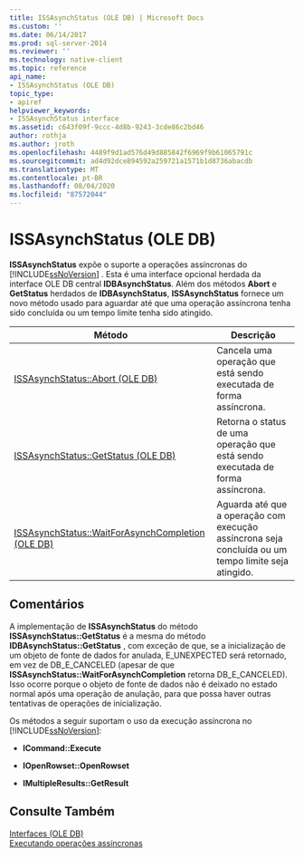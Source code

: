 ```yaml
---
title: ISSAsynchStatus (OLE DB) | Microsoft Docs
ms.custom: ''
ms.date: 06/14/2017
ms.prod: sql-server-2014
ms.reviewer: ''
ms.technology: native-client
ms.topic: reference
api_name:
- ISSAsynchStatus (OLE DB)
topic_type:
- apiref
helpviewer_keywords:
- ISSAsynchStatus interface
ms.assetid: c643f09f-9ccc-4d8b-9243-3cde86c2bd46
author: rothja
ms.author: jroth
ms.openlocfilehash: 4489f9d1ad576d49d885842f6969f9b61065791c
ms.sourcegitcommit: ad4d92dce894592a259721a1571b1d8736abacdb
ms.translationtype: MT
ms.contentlocale: pt-BR
ms.lasthandoff: 08/04/2020
ms.locfileid: "87572044"
---
```

# <a name="issasynchstatus-ole-db"></a>ISSAsynchStatus (OLE DB)
  **ISSAsynchStatus** expõe o suporte a operações assíncronas do [!INCLUDE[ssNoVersion](../../includes/ssnoversion-md.md)] . Esta é uma interface opcional herdada da interface OLE DB central **IDBAsynchStatus**. Além dos métodos **Abort** e **GetStatus** herdados de **IDBAsynchStatus**, **ISSAsynchStatus** fornece um novo método usado para aguardar até que uma operação assíncrona tenha sido concluída ou um tempo limite tenha sido atingido.  
  
|Método|Descrição|  
|------------|-----------------|  
|[ISSAsynchStatus::Abort &#40;OLE DB&#41;](issasynchstatus-abort-ole-db.md)|Cancela uma operação que está sendo executada de forma assíncrona.|  
|[ISSAsynchStatus::GetStatus &#40;OLE DB&#41;](issasynchstatus-getstatus-ole-db.md)|Retorna o status de uma operação que está sendo executada de forma assíncrona.|  
|[ISSAsynchStatus::WaitForAsynchCompletion &#40;OLE DB&#41;](issasynchstatus-waitforasynchcompletion-ole-db.md)|Aguarda até que a operação com execução assíncrona seja concluída ou um tempo limite seja atingido.|  
  
## <a name="remarks"></a>Comentários  
 A implementação de **ISSAsynchStatus** do método **ISSAsynchStatus::GetStatus** é a mesma do método **IDBAsynchStatus::GetStatus** , com exceção de que, se a inicialização de um objeto de fonte de dados for anulada, E_UNEXPECTED será retornado, em vez de DB_E_CANCELED (apesar de que **ISSAsynchStatus::WaitForAsynchCompletion** retorna DB_E_CANCELED). Isso ocorre porque o objeto de fonte de dados não é deixado no estado normal após uma operação de anulação, para que possa haver outras tentativas de operações de inicialização.  
  
 Os métodos a seguir suportam o uso da execução assíncrona no [!INCLUDE[ssNoVersion](../../includes/ssnoversion-md.md)]:  
  
-   **ICommand::Execute**  
  
-   **IOpenRowset::OpenRowset**  
  
-   **IMultipleResults::GetResult**  
  
## <a name="see-also"></a>Consulte Também  
 [Interfaces &#40;OLE DB&#41;](../../database-engine/dev-guide/interfaces-ole-db.md)   
 [Executando operações assíncronas](../native-client/features/performing-asynchronous-operations.md)  
  
  
